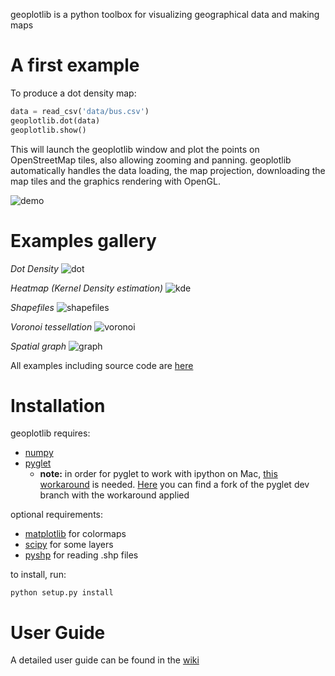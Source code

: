 geoplotlib is a python toolbox for visualizing geographical data and making maps

# A first example
To produce a dot density map:

```python
data = read_csv('data/bus.csv')
geoplotlib.dot(data)
geoplotlib.show()
```

This will launch the geoplotlib window and plot the points on OpenStreetMap tiles, also allowing zooming and panning. geoplotlib automatically handles the data loading, the map projection, downloading the map tiles and the graphics rendering with OpenGL.

![demo](http://i.imgur.com/hr9GnLE.gif)

# Examples gallery

_Dot Density_
![dot](https://raw.githubusercontent.com/andrea-cuttone/geoplotlib/master/examples/screenshots/dotdensity.png)

_Heatmap (Kernel Density estimation)_
![kde](https://raw.githubusercontent.com/andrea-cuttone/geoplotlib/master/examples/screenshots/kde1.png)

_Shapefiles_
![shapefiles](https://raw.githubusercontent.com/andrea-cuttone/geoplotlib/master/examples/screenshots/shapefiles.png)

_Voronoi tessellation_
![voronoi](https://raw.githubusercontent.com/andrea-cuttone/geoplotlib/master/examples/screenshots/voronoi-filled.png)

_Spatial graph_
![graph](https://raw.githubusercontent.com/andrea-cuttone/geoplotlib/master/examples/screenshots/graph-flights.png)

All examples including source code are [here](https://github.com/andrea-cuttone/geoplotlib/tree/master/examples)

# Installation

geoplotlib requires:
* [numpy](http://www.numpy.org/)
* [pyglet](http://www.pyglet.org/)
	* **note:** in order for pyglet to work with ipython on Mac, [this workaround](https://code.google.com/p/pyglet/issues/detail?id=728) is needed. [Here](https://code.google.com/r/andreacuttone-pyglet-multipleruns/) you can find a fork of the pyglet dev branch with the workaround applied

optional requirements:
* [matplotlib](http://matplotlib.org/) for colormaps
* [scipy](http://www.scipy.org) for some layers
* [pyshp](https://github.com/GeospatialPython/pyshp) for reading .shp files

to install, run:

```python setup.py install```

# User Guide
A detailed user guide can be found in the [wiki](https://github.com/andrea-cuttone/geoplotlib/wiki/User-Guide)
